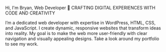 Hi, I'm Bryan, Web Developer 👋
CRAFTING DIGITAL EXPERIENCES WITH CODE AND CREATIVITY

I’m a dedicated web developer with expertise in WordPress, HTML, CSS, and JavaScript. I create dynamic, responsive websites that transform ideas into reality. My goal is to make the web more user-friendly with clear navigation and visually appealing designs. Take a look around my portfolio to see my work.
